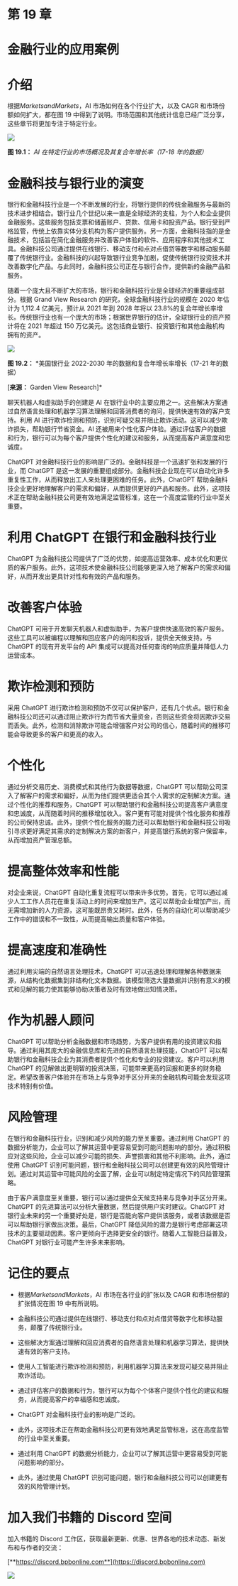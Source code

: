 # 第 19 章

# 金融行业的应用案例

# 介绍

根据*MarketsandMarkets*，AI 市场如何在各个行业扩大，以及 CAGR 和市场份额如何扩大，都在图 19 中得到了说明。市场范围和其他统计信息已经广泛分享，这些章节将更加专注于特定行业。

![](img/Figure-19.1.jpg)

**图 19.1：** *AI 在特定行业的市场概况及其复合年增长率（17-18 年的数据）*

# 金融科技与银行业的演变

银行和金融科技行业是一个不断发展的行业，将银行提供的传统金融服务与最新的技术进步相结合。银行业几个世纪以来一直是全球经济的支柱，为个人和企业提供金融服务。这些服务包括支票和储蓄账户、贷款、信用卡和投资产品。银行受到严格监管，传统上依靠实体分支机构为客户提供服务。另一方面，金融科技指的是金融技术，包括旨在简化金融服务并改善客户体验的软件、应用程序和其他技术工具。金融科技公司通过提供在线银行、移动支付和点对点借贷等数字和移动服务颠覆了传统银行业。金融科技的兴起导致银行业竞争加剧，促使传统银行投资技术并改善数字化产品。与此同时，金融科技公司正在与银行合作，提供新的金融产品和服务。

随着一个庞大且不断扩大的市场，银行和金融科技行业是全球经济的重要组成部分。根据 Grand View Research 的研究，全球金融科技行业的规模在 2020 年估计为 1,112.4 亿美元，预计从 2021 年到 2028 年将以 23.8%的复合年增长率增长。传统银行业也有一个庞大的市场；根据世界银行的估计，全球银行业的资产预计将在 2021 年超过 150 万亿美元。这包括商业银行、投资银行和其他金融机构拥有的资产。

![](img/Figure-19.2.jpg)

**图 19.2：** *美国银行业 2022-2030 年的数据和复合年增长率增长（17-21 年的数据）

[**来源：** Garden View Research]*

聊天机器人和虚拟助手的创建是 AI 在银行业中的主要应用之一。这些解决方案通过自然语言处理和机器学习算法理解和回答消费者的询问，提供快速有效的客户支持。利用 AI 进行欺诈检测和预防，识别可疑交易并阻止欺诈活动。这可以减少欺诈损失，帮助银行节省资金。AI 还被用来个性化客户体验。通过评估客户的数据和行为，银行可以为每个客户提供个性化的建议和服务，从而提高客户满意度和忠诚度。

ChatGPT 对金融科技行业的影响是广泛的。金融科技是一个迅速扩张和发展的行业，而 ChatGPT 是这一发展的重要组成部分。金融科技企业现在可以自动化许多重复性工作，从而释放出工人来处理更困难的任务。此外，ChatGPT 帮助金融科技企业更好地理解客户的需求和偏好，从而提供更好的产品和服务。此外，这项技术正在帮助金融科技公司更有效地满足监管标准，这在一个高度监管的行业中至关重要。

# 利用 ChatGPT 在银行和金融科技行业

ChatGPT 为金融科技公司提供了广泛的优势，如提高运营效率、成本优化和更优质的客户服务。此外，这项技术使金融科技公司能够更深入地了解客户的需求和偏好，从而开发出更具针对性和有效的产品和服务。

# 改善客户体验

ChatGPT 可用于开发聊天机器人和虚拟助手，为客户提供快速高效的客户服务。这些工具可以被编程以理解和回应客户的询问和投诉，提供全天候支持。与 ChatGPT 的现有开发平台的 API 集成可以提高对任何查询的响应质量并降低人力运营成本。

# 欺诈检测和预防

采用 ChatGPT 进行欺诈检测和预防不仅可以保护客户，还有几个优点。银行和金融科技公司还可以通过阻止欺诈行为而节省大量资金，否则这些资金将因欺诈交易而丢失。此外，检测和消除欺诈可能会增强客户对公司的信心，随着时间的推移可能会导致更多的客户和更高的收入。

# 个性化

通过分析交易历史、消费模式和其他行为数据等数据，ChatGPT 可以帮助公司深入了解客户的需求和偏好，从而为他们提供更适合其个人需求的定制解决方案。通过个性化的推荐和服务，ChatGPT 可以帮助银行和金融科技公司提高客户满意度和忠诚度，从而随着时间的推移增加收入。客户更有可能对提供个性化服务和推荐的公司保持忠诚。此外，提供个性化服务的能力还可以帮助银行和金融科技公司吸引寻求更好满足其需求的定制解决方案的新客户，并提高银行系统的客户保留率，从而增加资产管理总额。

# 提高整体效率和性能

对企业来说，ChatGPT 自动化重复流程可以带来许多优势。首先，它可以通过减少人工工作人员花在重复活动上的时间来增加生产。这可以帮助企业增加产出，而无需增加新的人力资源，这可能既昂贵又耗时。此外，任务的自动化可以帮助减少工作中的错误和不一致性，从而提高输出质量和客户体验。

# 提高速度和准确性

通过利用尖端的自然语言处理技术，ChatGPT 可以迅速处理和理解各种数据来源，从结构化数据集到非结构化文本数据。该模型筛选大量数据并识别有意义的模式和见解的能力使其能够协助决策者及时有效地做出知情决策。

# 作为机器人顾问

ChatGPT 可以帮助分析金融数据和市场趋势，为客户提供有用的投资建议和指导。通过利用其庞大的金融信息库和先进的自然语言处理技能，ChatGPT 可以帮助银行和金融科技企业为其消费者提供个性化和专业的投资建议。客户可以利用 ChatGPT 的见解做出更明智的投资决策，可能带来更高的回报和更多的财务稳定。希望改善客户体验并在市场上与竞争对手区分开来的金融机构可能会发现这项技术特别有价值。

# 风险管理

在银行和金融科技行业，识别和减少风险的能力至关重要。通过利用 ChatGPT 的数据分析能力，企业可以了解其运营中更容易受到可能问题影响的部分。通过积极应对这些风险，企业可以减少可能的损失、声誉损害和其他不利影响。此外，通过使用 ChatGPT 识别可能问题，银行和金融科技公司可以创建更有效的风险管理计划。通过对其运营中可能风险的全面了解，企业可以制定特定情况下的风险管理策略。

由于客户满意度至关重要，银行可以通过提供全天候支持来与竞争对手区分开来。ChatGPT 的先进算法可以分析大量数据，然后提供用户实时建议。ChatGPT 对银行业未来的另一个重要好处是，银行是否能向客户提供该服务，或者该数据是否可以帮助银行家做出决策。最后，ChatGPT 降低风险的潜力是银行考虑部署这项技术的主要驱动因素。客户更倾向于选择更安全的银行。随着人工智能日益普及，ChatGPT 对银行业可能产生许多未来影响。

# 记住的要点

+   根据*MarketsandMarkets*，AI 市场在各行业的扩张以及 CAGR 和市场份额的扩张情况在图 19 中有所说明。

+   金融科技公司通过提供在线银行、移动支付和点对点借贷等数字化和移动服务，颠覆了传统银行业。

+   这些解决方案通过理解和回应消费者的自然语言处理和机器学习算法，提供快速有效的客户支持。

+   使用人工智能进行欺诈检测和预防，利用机器学习算法来发现可疑交易并阻止欺诈活动。

+   通过评估客户的数据和行为，银行可以为每个个体客户提供个性化的建议和服务，从而提高客户的幸福感和忠诚度。

+   ChatGPT 对金融科技行业的影响是广泛的。

+   此外，这项技术正在帮助金融科技公司更有效地满足监管标准，这在高度监管的行业中至关重要。

+   通过利用 ChatGPT 的数据分析能力，企业可以了解其运营中更容易受到可能问题影响的部分。

+   此外，通过使用 ChatGPT 识别可能问题，银行和金融科技公司可以创建更有效的风险管理计划。

# 加入我们书籍的 Discord 空间

加入书籍的 Discord 工作区，获取最新更新、优惠、世界各地的技术动态、新发布和与作者的交流：

[**https://discord.bpbonline.com**](https://discord.bpbonline.com)

![](img/dis.jpg)
